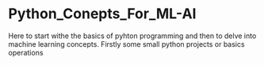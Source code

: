 # Python_Conepts_For_ML-AI
Here to start withe the basics of pyhton programming and then to delve into machine learning concepts. Firstly some small python projects or basics operations
